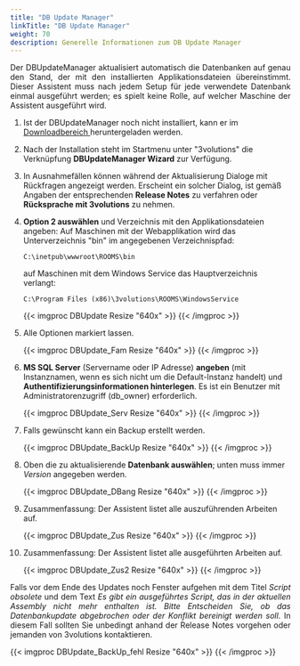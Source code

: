 ```yaml
---
title: "DB Update Manager"
linkTitle: "DB Update Manager"
weight: 70
description: Generelle Informationen zum DB Update Manager
---
```

<p align = "justify">
Der DBUpdateManager aktualisiert automatisch die Datenbanken auf genau den Stand, der mit den installierten Applikationsdateien übereinstimmt. Dieser Assistent muss nach jedem Setup für jede verwendete Datenbank einmal ausgeführt werden; es spielt keine Rolle, auf welcher Maschine der Assistent ausgeführt wird. </p>

1. Ist der DBUpdateManager noch nicht installiert, kann er im <a href="https://3volutions.atlassian.net/servicedesk/customer/portal/1/article/508690433"> Downloadbereich </a> heruntergeladen werden. 
2. Nach der Installation steht im Startmenu unter "3volutions" die Verknüpfung **DBUpdateManager Wizard** zur Verfügung.
3. In Ausnahmefällen können während der Aktualisierung Dialoge mit Rückfragen angezeigt werden. Erscheint ein solcher Dialog, ist gemäß Angaben der entsprechenden **Release Notes** zu verfahren oder **Rücksprache mit 3volutions** zu nehmen.
4. **Option 2 auswählen** und Verzeichnis mit den Applikationsdateien angeben: Auf Maschinen mit der Webapplikation wird das Unterverzeichnis "bin" im angegebenen Verzeichnispfad:

    ``` 
    C:\inetpub\wwwroot\ROOMS\bin 
    ```

    auf Maschinen mit dem Windows Service das Hauptverzeichnis verlangt:

    ``` 
    C:\Program Files (x86)\3volutions\ROOMS\WindowsService 
    ```

    {{< imgproc DBUpdate Resize "640x" >}} {{< /imgproc >}}

5. Alle Optionen markiert lassen.
   
   {{< imgproc DBUpdate_Fam Resize "640x" >}} {{< /imgproc >}}

6. **MS SQL Server** (Servername oder IP Adresse) **angeben** (mit Instanznamen, wenn es sich nicht um die Default-Instanz handelt) und **Authentifizierungsinformationen hinterlegen**. Es ist ein Benutzer mit Administratorenzugriff (db_owner) erforderlich.
   
   {{< imgproc DBUpdate_Serv Resize "640x" >}} {{< /imgproc >}}

7. Falls gewünscht kann ein Backup erstellt werden.
   
   {{< imgproc DBUpdate_BackUp Resize "640x" >}} {{< /imgproc >}}

8. Oben die zu aktualisierende **Datenbank auswählen**; unten muss immer *Version* angegeben werden.
   
   {{< imgproc DBUpdate_DBang Resize "640x" >}} {{< /imgproc >}}

9.  Zusammenfassung: Der Assistent listet alle auszuführenden Arbeiten auf.
    
    {{< imgproc DBUpdate_Zus Resize "640x" >}} {{< /imgproc >}}

10. Zusammenfassung: Der Assistent listet alle ausgeführten Arbeiten auf.
    
    {{< imgproc DBUpdate_Zus2 Resize "640x" >}} {{< /imgproc >}}

<p align = "justify">
Falls vor dem Ende des Updates noch Fenster aufgehen mit dem Titel <i>Script obsolete</i> und dem Text <i>Es gibt ein ausgeführtes Script, das in der aktuellen Assembly nicht mehr enthalten ist. Bitte Entscheiden Sie, ob das Datenbankupdate abgebrochen oder der Konflikt bereinigt werden soll</i>. In diesem Fall sollten Sie unbedingt anhand der Release Notes vorgehen oder jemanden von 3volutions kontaktieren. </p>

{{< imgproc DBUpdate_BackUp_fehl Resize "640x" >}} {{< /imgproc >}}
